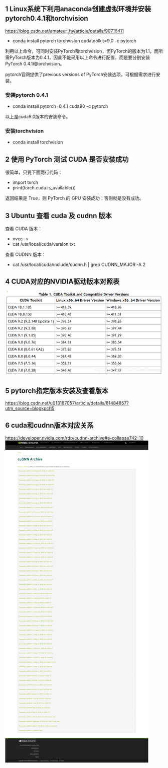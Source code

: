 ## 1 Linux系统下利用anaconda创建虚拟环境并安装pytorch0.4.1和torchvision
https://blog.csdn.net/amateur_hy/article/details/90716411

+ conda install pytorch torchvision cudatoolkit=9.0 -c pytorch

利用以上命令，可同时安装PyTorch和torchvision，但PyTorch的版本为1.1，而所需PyTorch版本为0.4.1，因此不能采用以上命令进行配置，而是要分别安装PyTorch 0.4.1和torchvision。

pytorch官网提供了previous versions of PyTorch安装选项，可根据需求进行安装。

### 安装pytorch 0.4.1

+ conda install pytorch=0.4.1 cuda90 -c pytorch

以上是cuda9.0版本的安装命令。

### 安装torchvision

- conda install torchvision

## 2 使用 PyTorch 测试 CUDA 是否安装成功
很简单，只要下面两行代码：

- import torch 
- print(torch.cuda.is_available())

返回结果是 True，则 PyTorch 的 GPU 安装成功；否则就是没有成功。
## 3 Ubuntu 查看 cuda 及 cudnn 版本
查看 CUDA 版本：
- nvcc -v
- cat /usr/local/cuda/version.txt

查看 CUDNN 版本：

- cat /usr/local/cuda/include/cudnn.h | grep CUDNN_MAJOR -A 2

## 4 CUDA对应的NVIDIA驱动版本对照表

![recent_develop](./img/cuda_nvidia.png)
## 5 pytorch指定版本安装及查看版本

https://blog.csdn.net/u013187057/article/details/81484857?utm_source=blogkpcl15

## 6 cuda和cudnn版本对应关系
https://developer.nvidia.com/rdp/cudnn-archive#a-collapse742-10
![recent_develop](./img/cuda_cuDNN.png)


